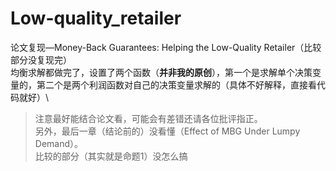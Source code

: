 # Low-quality_retailer
论文复现—Money-Back Guarantees: Helping the Low-Quality Retailer（比较部分没复现完）\
均衡求解都做完了，设置了两个函数（**并非我的原创**），第一个是求解单个决策变量的，第二个是两个利润函数对自己的决策变量求解的（具体不好解释，直接看代码就好）\
> 注意最好能结合论文看，可能会有差错还请各位批评指正。\
> 另外，最后一章（结论前的）没看懂（Effect of MBG Under Lumpy Demand）。\
> 比较的部分（其实就是命题1）没怎么搞
